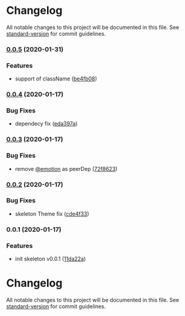 # Changelog

All notable changes to this project will be documented in this file. See [standard-version](https://github.com/conventional-changelog/standard-version) for commit guidelines.

### [0.0.5](https://github.com/wadehrarshpreet/react-loading-skeleton/compare/v0.0.4...v0.0.5) (2020-01-31)


### Features

* support of className ([be4fb08](https://github.com/wadehrarshpreet/react-loading-skeleton/commit/be4fb08a07a39ec3dc95b62bfb045f41224e786d))

### [0.0.4](https://github.com/wadehrarshpreet/react-loading-skeleton/compare/v0.0.3...v0.0.4) (2020-01-17)


### Bug Fixes

* dependecy fix ([eda397a](https://github.com/wadehrarshpreet/react-loading-skeleton/commit/eda397aa4d734db1697ce796bdb29bf54bd6ddfa))

### [0.0.3](https://github.com/wadehrarshpreet/react-loading-skeleton/compare/v0.0.2...v0.0.3) (2020-01-17)


### Bug Fixes

* remove [@emotion](https://github.com/emotion) as peerDep ([72f8623](https://github.com/wadehrarshpreet/react-loading-skeleton/commit/72f8623c2de1c57a5a97e6583058582640082f02))

### [0.0.2](https://github.com/wadehrarshpreet/react-loading-skeleton/compare/v0.0.1...v0.0.2) (2020-01-17)


### Bug Fixes

* skeleton Theme fix ([cde4f33](https://github.com/wadehrarshpreet/react-loading-skeleton/commit/cde4f33be25c0b1024b191ed255f39be977191ad))

### 0.0.1 (2020-01-17)


### Features

* init skeleton v0.0.1 ([11da22a](https://github.com/wadehrarshpreet/react-loading-skeleton/commit/11da22acbcd53f62ba43ed8dfd63efe816d13f29))

# Changelog

All notable changes to this project will be documented in this file. See [standard-version](https://github.com/conventional-changelog/standard-version) for commit guidelines.
